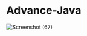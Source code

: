 # Advance-Java
![Screenshot (67)](https://github.com/aabhishek08/Advance-Java/assets/126218455/e69149ed-e72e-4c53-aceb-23304bfd3971)
